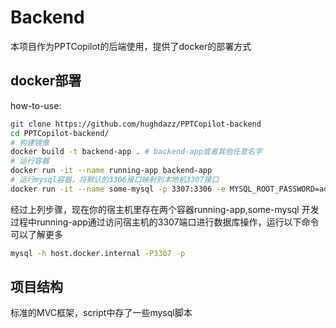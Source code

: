 # Backend

本项目作为PPTCopilot的后端使用，提供了docker的部署方式

## docker部署

how-to-use:

```bash
git clone https://github.com/hughdazz/PPTCopilot-backend
cd PPTCopilot-backend/
# 构建镜像
docker build -t backend-app . # backend-app或者其他任意名字
# 运行容器
docker run -it --name running-app backend-app
# 运行mysql容器，将默认的3306接口映射到本地机3307接口
docker run -it --name some-mysql -p 3307:3306 -e MYSQL_ROOT_PASSWORD=admin -d mysql
```

经过上列步骤，现在你的宿主机里存在两个容器running-app,some-mysql
开发过程中running-app通过访问宿主机的3307端口进行数据库操作，运行以下命令可以了解更多
```bash
mysql -h host.docker.internal -P3307 -p
```

## 项目结构

标准的MVC框架，script中存了一些mysql脚本